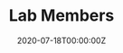 ---
title: "Lab Members"  # Add a page title.
summary: "Meet the lab members!"  # Add a page description.
date: "2020-07-18T00:00:00Z"  # Add today's date.
type: "widget_page"  # Page type is a Widget Page
---